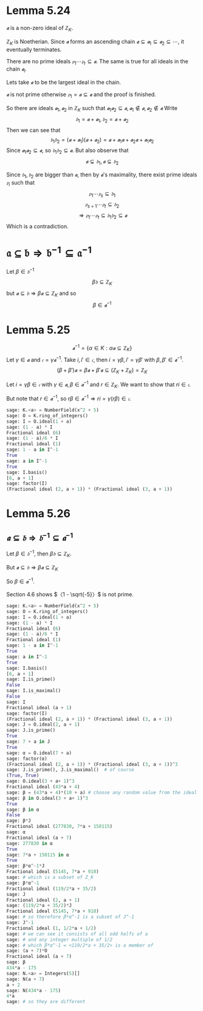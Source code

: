 # Lemma 5.24

$𝖆$ is a non-zero ideal of $ℤ_K$.

$ℤ_K$ is Noetherian.
Since $𝖆$ forms an ascending chain
$𝖆 ⊆ 𝖆_1 ⊆ 𝖆_2 ⊆ ⋯$,
it eventually terminates.

There are no prime ideals $𝔭_1 ⋯ 𝔭_r ⊆ 𝖆$.
The same is true for all ideals in the chain $𝖆_i$.

Lets take $𝖆$ to be the largest ideal in the chain.

$𝖆$ is not prime otherwise $𝔭_1 = 𝖆 ⊆ 𝖆$
and the proof is finished.

So there are ideals $𝖆_1, 𝖆_2$ in $ℤ_K$ such that
$𝖆_1 𝖆_2 ⊆ 𝖆,
𝖆_1 ∉ 𝖆,
𝖆_2 ∉ 𝖆$
Write
$$𝔟_1 = 𝖆 + 𝖆_1,
𝔟_2 = 𝖆 + 𝖆_2$$
Then we can see that
$$𝔟_1 𝔟_2 = (𝖆 + 𝖆_1)(𝖆 + 𝖆_2)
= 𝖆 + 𝖆_1 𝖆 + 𝖆_2 𝖆 + 𝖆_1 𝖆_2$$
Since $𝖆_1 𝖆_2 ⊆ 𝖆$, so
$𝔟_1 𝔟_2 ⊆ 𝖆$.
But also observe that
$$𝖆 ⊊ 𝔟_1, 𝖆 ⊊ 𝔟_2$$

Since $𝔟_1, 𝔟_2$ are bigger than $𝖆$, then by $𝖆$'s maximality,
there exist prime ideals $𝔭_i$ such that
$$𝔭_1 ⋯ 𝔭_s ⊆ 𝔟_1$$
$$𝔭_{s+1} ⋯ 𝔭_t ⊆ 𝔟_2$$
$$⇒ 𝔭_1 ⋯ 𝔭_t ⊆ 𝔟_1 𝔟_2
⊆ 𝖆$$
Which is a contradiction.

# $\mathfrak{a ⊆ b ⇒ b^{-1} ⊆ a^{-1}}$

Let $β ∈ 𝔟^{-1}$
$$β 𝔟 ⊆ ℤ_K$$
but $𝖆 ⊆ 𝔟 ⇒ β 𝖆 ⊆ ℤ_K$ and so
$$β ∈ 𝖆^{-1}$$

# Lemma 5.25

$$𝖆^{-1} = \{ α ∈ K : α 𝖆 ⊆ ℤ_K \}$$
Let $γ ∈ 𝖆$ and $𝔠 = γ 𝖆^{-1}$.
Take $i, i' ∈ 𝔠$, then $i = γ β, i' = γ β'$ with
$β, β' ∈ 𝖆^{-1}$.
$$(β + β') 𝖆 = β 𝖆 + β' 𝖆 ⊆ (ℤ_K + ℤ_K) = ℤ_K$$

Let $i = γ β ∈ 𝔠$ with $γ ∈ 𝖆, β ∈ 𝖆^{-1}$ and $r ∈ ℤ_K$.
We want to show that $ri ∈ 𝔠$.

But note that $r ∈ 𝖆^{-1}$, so $r β ∈ 𝖆^{-1} ⇒ ri = γ (r β) ∈ 𝔠$.

```python
sage: K.<a> = NumberField(x^2 + 5)
sage: O = K.ring_of_integers()
sage: I = O.ideal(1 + a)
sage: (1 - a) * I
Fractional ideal (6)
sage: (1 - a)/6 * I
Fractional ideal (1)
sage: 1 - a in I^-1
True
sage: a in I^-1
True
sage: I.basis()
[6, a + 1]
sage: factor(I)
(Fractional ideal (2, a + 1)) * (Fractional ideal (3, a + 1))
```

# Lemma 5.26

## $𝖆 ⊆ 𝔟 ⇒ 𝔟^{-1} ⊆ 𝖆^{-1}$

Let $β ∈ 𝔟^{-1}$, then $β 𝔟 ⊆ ℤ_K$.

But $𝖆 ⊆ 𝔟 ⇒ β 𝖆 ⊆ ℤ_K$

So $β ∈ 𝖆^{-1}$.

Section 4.6 shows $〈1 - \sqrt{-5}〉$ is not prime.

```python
sage: K.<a> = NumberField(x^2 + 5)
sage: O = K.ring_of_integers()
sage: I = O.ideal(1 + a)
sage: (1 - a) * I
Fractional ideal (6)
sage: (1 - a)/6 * I
Fractional ideal (1)
sage: 1 - a in I^-1
True
sage: a in I^-1
True
sage: I.basis()
[6, a + 1]
sage: I.is_prime()
False
sage: I.is_maximal()
False
sage: I
Fractional ideal (a + 1)
sage: factor(I)
(Fractional ideal (2, a + 1)) * (Fractional ideal (3, a + 1))
sage: J = O.ideal(2, a + 1)
sage: J.is_prime()
True
sage: 7 + a in J
True
sage: α = O.ideal(7 + a)
sage: factor(α)
(Fractional ideal (2, a + 1)) * (Fractional ideal (3, a + 1))^3
sage: J.is_prime(), J.is_maximal()  # of course
(True, True)
sage: O.ideal(3 + a+ 1)^3
Fractional ideal (43*a + 4)
sage: β = (43*a + 4)*(10 + a) # choose any random value from the ideal
sage: β in O.ideal(3 + a+ 1)^3
True
sage: β in α
False
sage: β*J
Fractional ideal (277830, 7*a + 150115)
sage: α
Fractional ideal (a + 7)
sage: 277830 in α
True
sage: 7*a + 150115 in α
True
sage: β*α^-1*J
Fractional ideal (5145, 7*a + 910)
sage: # which is a subset of Z_K
sage: β*α^-1
Fractional ideal (119/2*a + 35/2)
sage: J
Fractional ideal (2, a + 1)
sage: (119/2*a + 35/2)*J
Fractional ideal (5145, 7*a + 910)
sage: # so therefore β*α^-1 is a subset of J^-1
sage: J^-1
Fractional ideal (1, 1/2*a + 1/2)
sage: # we can see it consists of all odd halfs of a
sage: # and any integer multiple of 1/2
sage: # which β*α^-1 = <119/2*a + 35/2> is a member of
sage: (a + 7)*O
Fractional ideal (a + 7)
sage: β
434*a - 175
sage: N.<a> = Integers(5)[]
sage: N(a + 7)
a + 2
sage: N(434*a - 175)
4*a
sage: # so they are different
```


